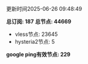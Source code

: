 更新时间2025-06-26 09:48:49

**总订阅: 187**
**总节点: 44669**
- vless节点: 23645
- hysteria2节点: 5

**google ping有效节点: 229**
